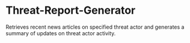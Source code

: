 # Threat-Report-Generator
Retrieves recent news articles on specified threat actor and generates a summary of updates on threat actor activity. 

